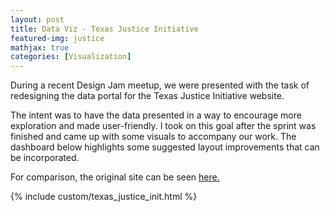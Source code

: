 ```yaml
---
layout: post
title: Data Viz - Texas Justice Initiative
featured-img: justice
mathjax: true
categories: [Visualization]
---
```


During a recent Design Jam meetup, we were presented with the task of redesigning the data portal for the Texas Justice Initiative website. 

The intent was to have the data presented in a way to encourage more exploration and made user-friendly. I took on this goal after the sprint was finished and came up with some visuals to accompany our work. The dashboard below highlights some suggested layout improvements that can be incorporated.

For comparison, the original site can be seen [here.](http://texasjusticeinitiative.org/data/)

  {% include custom/texas_justice_init.html %}



